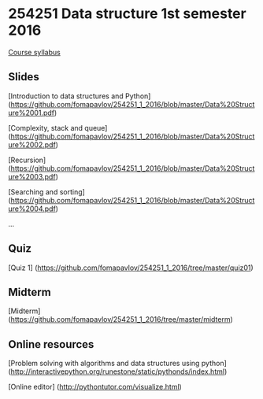 # 254251 Data structure 1st semester 2016 

[Course syllabus](https://github.com/fomapavlov/254251_1_2016/blob/master/syllabus_59_1_254251.pdf)

## Slides
[Introduction to data structures and Python] (https://github.com/fomapavlov/254251_1_2016/blob/master/Data%20Structure%2001.pdf)

[Complexity, stack and queue] (https://github.com/fomapavlov/254251_1_2016/blob/master/Data%20Structure%2002.pdf)

[Recursion] (https://github.com/fomapavlov/254251_1_2016/blob/master/Data%20Structure%2003.pdf)

[Searching and sorting] (https://github.com/fomapavlov/254251_1_2016/blob/master/Data%20Structure%2004.pdf)

...

## Quiz
[Quiz 1] (https://github.com/fomapavlov/254251_1_2016/tree/master/quiz01)

## Midterm
[Midterm] (https://github.com/fomapavlov/254251_1_2016/tree/master/midterm)

## Online resources
[Problem solving with algorithms and data structures using python] (http://interactivepython.org/runestone/static/pythonds/index.html)

[Online editor] (http://pythontutor.com/visualize.html)

